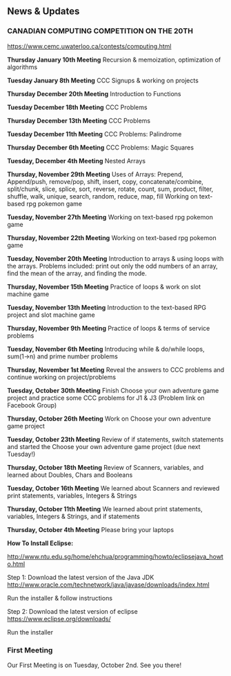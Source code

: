 ## News & Updates

### CANADIAN COMPUTING COMPETITION ON THE 20TH

https://www.cemc.uwaterloo.ca/contests/computing.html


**Thursday January 10th Meeting**
Recursion & memoization, optimization of algorithms

**Tuesday January 8th Meeting**
CCC Signups & working on projects

**Thursday December 20th Meeting**
Introduction to Functions

**Tuesday December 18th Meeting**
CCC Problems

**Thursday December 13th Meeting**
CCC Problems

**Tuesday December 11th Meeting**
CCC Problems: Palindrome

**Thursday December 6th Meeting**
CCC Problems: Magic Squares

**Tuesday, December 4th Meeting**
Nested Arrays

**Thursday, November 29th Meeting**
Uses of Arrays: Prepend, Append/push, remove/pop, shift, insert, copy, concatenate/combine, split/chunk, slice, splice, sort, reverse, rotate, count, sum, product, filter, shuffle, walk, unique, search, random, reduce, map, fill
Working on text-based rpg pokemon game

**Tuesday, November 27th Meeting**
Working on text-based rpg pokemon game

**Thursday, November 22th Meeting**
Working on text-based rpg pokemon game

**Tuesday, November 20th Meeting**
Introduction to arrays & using loops with the arrays. Problems included: print out only the odd numbers of an array, find the mean of the array, and finding the mode.

**Thursday, November 15th Meeting**
Practice of loops & work on slot machine game

**Tuesday, November 13th Meeting**
Introduction to the text-based RPG project and slot machine game

**Thursday, November 9th Meeting**
Practice of loops & terms of service problems

**Tuesday, November 6th Meeting**
Introducing while & do/while loops, sum(1->n) and prime number problems

**Thursday, November 1st Meeting**
Reveal the answers to CCC problems and continue working on project/problems

**Tuesday, October 30th Meeting**
Finish Choose your own adventure game project and practice some CCC problems for J1 & J3 (Problem link on Facebook Group)

**Thursday, October 26th Meeting**
Work on Choose your own adventure game project

**Tuesday, October 23th Meeting**
Review of if statements, switch statements and started the Choose your own adventure game project (due next Tuesday!)

**Thursday, October 18th Meeting**
Review of Scanners, variables, and learned about Doubles, Chars and Booleans

**Tuesday, October 16th Meeting**
We learned about Scanners and reviewed print statements, variables, Integers & Strings

**Thursday, October 11th Meeting**
We learned about print statements, variables, Integers & Strings, and if statements

**Thursday, October 4th Meeting**
Please bring your laptops

**How To Install Eclipse:**

http://www.ntu.edu.sg/home/ehchua/programming/howto/eclipsejava_howto.html

Step 1:
Download the latest version of the Java JDK<br>
http://www.oracle.com/technetwork/java/javase/downloads/index.html

Run the installer & follow instructions

Step 2: 
Download the latest version of eclipse<br>
https://www.eclipse.org/downloads/

Run the installer

### First Meeting

Our First Meeting is on Tuesday, October 2nd. See you there!


